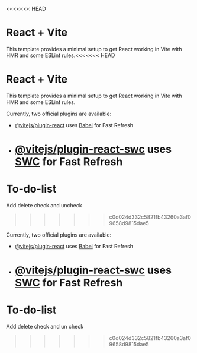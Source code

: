 <<<<<<< HEAD

# React + Vite

This template provides a minimal setup to get React working in Vite with HMR and some ESLint rules.<<<<<<< HEAD

# React + Vite

This template provides a minimal setup to get React working in Vite with HMR and some ESLint rules.

Currently, two official plugins are available:

- [@vitejs/plugin-react](https://github.com/vitejs/vite-plugin-react/blob/main/packages/plugin-react/README.md) uses [Babel](https://babeljs.io/) for Fast Refresh
- # [@vitejs/plugin-react-swc](https://github.com/vitejs/vite-plugin-react-swc) uses [SWC](https://swc.rs/) for Fast Refresh

# To-do-list

Add delete check and uncheck

> > > > > > > c0d024d332c5821fb43260a3af09658d9815dae5

Currently, two official plugins are available:

- [@vitejs/plugin-react](https://github.com/vitejs/vite-plugin-react/blob/main/packages/plugin-react/README.md) uses [Babel](https://babeljs.io/) for Fast Refresh
- # [@vitejs/plugin-react-swc](https://github.com/vitejs/vite-plugin-react-swc) uses [SWC](https://swc.rs/) for Fast Refresh

# To-do-list

Add delete check and un check

> > > > > > > c0d024d332c5821fb43260a3af09658d9815dae5
